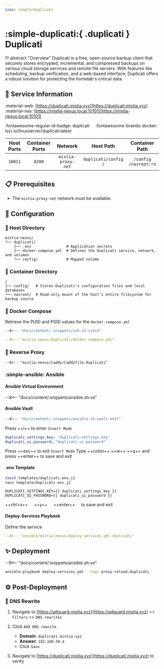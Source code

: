 ```yaml
---
icon: simple/duplicati
---
```


# :simple-duplicati:{ .duplicati } Duplicati

<!-- markdownlint-disable MD033 -->

!!! abstract "Overview"
    Duplicati is a free, open-source backup client that securely stores encrypted, incremental, and compressed backups on various cloud storage services and remote file servers. With features like scheduling, backup verification, and a web-based interface, Duplicati offers a robust solution for protecting the homelab's critical data.

## 📑 Service Information

:material-web: [https://duplicati.mistia.xyz](https://duplicati.mistia.xyz)  &nbsp;&nbsp;&nbsp; :material-nas: [https://mistia-nexus.local:10101](https://mistia-nexus.local:10101)

:fontawesome-regular-id-badge: duplicati &nbsp;&nbsp;&nbsp; :fontawesome-brands-docker: lscr.io/linuxserver/duplicati:latest

| Host Ports | Container Ports | Network | Host Path | Container Path |
|:----------:|:---------------:|:----------------:|:---------------------------:|:--------------:|
| `10011` | `8200` | `mistia-proxy-net` | `duplicati/config`<br>`/` | `/config`<br>`/nasroot:ro` |

## 📋 Prerequisites

- The `mistia-proxy-net` network must be available.

## 🔧 Configuration

### 📂 Host Directory

```text
mistia-nexus/
└── duplicati/
    ├── .env                # Application secrets
    ├── docker-compose.yml  # Defines the Duplicati service, network, and volumes
    └── config/             # Mapped volume
```

### 📁 Container Directory

```text
/
├── config/   # Stores Duplicati's configuration files and local databases
└── nasroot/  # Read-only mount of the host's entire filesystem for backup source
```

### 🐋 Docker Compose

Retrieve the PUID and PGID values for the `docker-compose.yml`

```bash
--8<-- "docs/content/.snippets/ssh.sh:sshid"
```

```yaml title="docker-compose.yml"
--8<-- "mistia-nexus/duplicati/docker-compose.yml"
```

### 🔀 Reverse Proxy

```Caddyfile title="Caddyfile"
--8<-- "mistia-nexus/caddy/Caddyfile:duplicati"
```

### :simple-ansible: Ansible

#### Ansible Virtual Environment

--8<-- "docs/content/.snippets/ansible.sh:ve"

#### Ansible Vault

```bash
--8<-- "docs/content/.snippets/ansible.sh:vault-edit"
```

Press ++i++ to enter `Insert Mode`

```yaml title="secrets.yml"
duplicati_settings_key: "duplicati-settings-key"
duplicati_ui_password: "duplicati-ui-password"
```

Press ++esc++ to exit `Insert Mode`
Type ++colon++ ++w++ ++q++ and press ++enter++ to save and exit

#### .env Template

```bash
touch templates/duplicati.env.j2
nano template/duplicati.env.j2
```

```j2 title="duplicati.env.j2"
DUPLICATI_SETTINGS_KEY={{ duplicati_settings_key }}
DUPLICATI_UI_PASSWORD={{ duplicati_ui_password }}
```

++ctrl+x++ &nbsp;&nbsp;&nbsp; ++y++ &nbsp;&nbsp;&nbsp; ++enter++ &nbsp;&nbsp;&nbsp; to save and exit

#### Deploy-Services Playbook

Define the service

```yaml title="deploy-services.yml"
--8<-- "ansible/mistia-nexus/deploy-services.yml:duplicati"
```

## ✨ Deployment

--8<-- "docs/content/.snippets/ansible.sh:ve"

```bash
ansible-playbook deploy-services.yml --tags proxy-reload,duplicati
```

## ⚙️ Post-Deployment

### 📝 DNS Rewrite

1. Navigate to [https://adguard.mistia.xyz](https://adguard.mistia.xyz) >> `Filters` >> `DNS rewrites`

2. Click `Add DNS rewrite`
      - **Domain**: `duplicati.mistia.xyz`
      - **Answer**: `192.168.50.4`
      - Click `Save`

3. Navigate to [https://duplicati.mistia.xyz](https://duplicati.mistia.xyz) to verify
